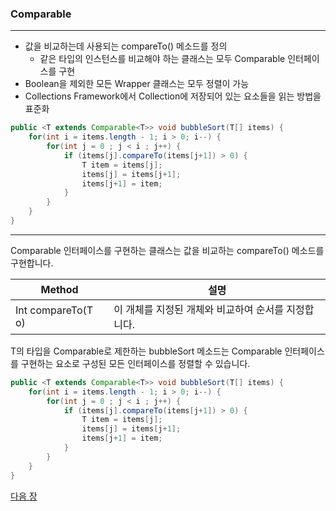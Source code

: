 ### Comparable
***
* 값을 비교하는데 사용되는 compareTo() 메소드를 정의
    * 같은 타입의 인스턴스를 비교해야 하는 클래스는 모두 Comparable 인터페이스를 구현
* Boolean을 제외한 모든 Wrapper 클래스는 모두 정렬이 가능
* Collections Framework에서 Collection에 저장되어 있는 요소들을 읽는 방법을 표준화

```java
public <T extends Comparable<T>> void bubbleSort(T[] items) {
    for(int i = items.length - 1; i > 0; i--) {
        for(int j = 0 ; j < i ; j++) {
            if (items[j].compareTo(items[j+1]) > 0) {
                T item = items[j];
                items[j] = items[j+1];
                items[j+1] = item;
            }
        }
    }
}
```
***

Comparable 인터페이스를 구현하는 클래스는 값을 비교하는 compareTo() 메소드를 구현합니다. 

|Method|설명|
|-|-|
|Int compareTo(T o)|이 개체를 지정된 개체와 비교하여 순서를 지정합니다.|

T의 타입을 Comparable로 제한하는 bubbleSort 메소드는 Comparable 인터페이스를 구현하는 요소로 구성된 모든 인터페이스를 정렬할 수 있습니다.

```java
public <T extends Comparable<T>> void bubbleSort(T[] items) {
    for(int i = items.length - 1; i > 0; i--) {
        for(int j = 0 ; j < i ; j++) {
            if (items[j].compareTo(items[j+1]) > 0) {
                T item = items[j];
                items[j] = items[j+1];
                items[j+1] = item;
            }
        }
    }
}
```

<a href="./11_Comparator.md">다음 장</a>

